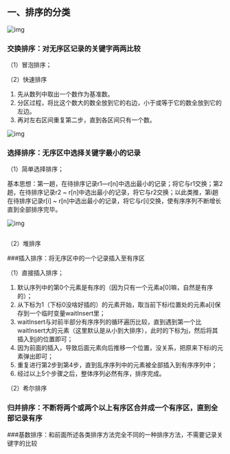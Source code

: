## 一、排序的分类

![img](https://imgconvert.csdnimg.cn/aHR0cHM6Ly9pbWFnZXMyMDE3LmNuYmxvZ3MuY29tL2Jsb2cvODQ5NTg5LzIwMTcxMC84NDk1ODktMjAxNzEwMTUyMzMwNDMxNjgtMTg2NzgxNzg2OS5wbmc?x-oss-process=image/format,png)



### 交换排序：对无序区记录的关键字两两比较

（1）冒泡排序；

（2）快速排序

1. 先从数列中取出一个数作为基准数。
2. 分区过程，将比这个数大的数全放到它的右边，小于或等于它的数全放到它的左边。
3. 再对左右区间重复第二步，直到各区间只有一个数。

![img](https://img-blog.csdn.net/20170731201511649?watermark/2/text/aHR0cDovL2Jsb2cuY3Nkbi5uZXQvTXJMZXZvNTIw/font/5a6L5L2T/fontsize/400/fill/I0JBQkFCMA==/dissolve/70/gravity/SouthEast)





### 选择排序：无序区中选择关键字最小的记录

（1）简单选择排序；

  基本思想：第一趟，在待排序记录r1—r[n]中选出最小的记录；将它与r1交换；第2趟，在待排序记录r2 ~ r[n]中选出最小的记录，将它与r2交换；以此类推，第i趟在待排序记录r[i] ~ r[n]中选出最小的记录，将它与r[i]交换，使有序序列不断增长直到全部排序完毕。  

![img](https://img-my.csdn.net/uploads/201208/28/1346124560_3555.jpg)

 ```

 ```



（2）堆排序



###插入排序：将无序区中的一个记录插入至有序区

（1）直接插入排序；

1. 默认序列中的第0个元素是有序的（因为只有一个元素a[0]嘛，自然是有序的）；
2. 从下标为1（下标0没啥好插的）的元素开始，取当前下标i位置处的元素a[i]保存到一个临时变量waitInsert里；
3. waitInsert与对前半部分有序序列的循环遍历比较，直到遇到第一个比waitInsert大的元素（这里默认是从小到大排序），此时的下标为j，然后将其插入到j的位置即可；
4. 因为前面的插入，导致后面元素向后推移一个位置，没关系，把原来下标i的元素弹出即可；
5. 重复进行第2步到第4步，直到乱序序列中的元素被全部插入到有序序列中；
6. 经过以上5个步骤之后，整体序列必然有序，排序完成。



 （2）希尔排序



### 归并排序：不断将两个或两个以上有序区合并成一个有序区，直到全部记录有序



###基数排序：和前面所述各类排序方法完全不同的一种排序方法，不需要记录关键字的比较

